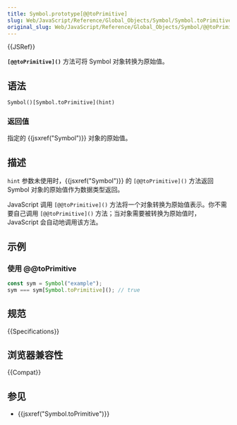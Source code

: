 ```yaml
---
title: Symbol.prototype[@@toPrimitive]
slug: Web/JavaScript/Reference/Global_Objects/Symbol/Symbol.toPrimitive
original_slug: Web/JavaScript/Reference/Global_Objects/Symbol/@@toPrimitive
---
```


{{JSRef}}

**`[@@toPrimitive]()`** 方法可将 Symbol 对象转换为原始值。

## 语法

```js-nolint
Symbol()[Symbol.toPrimitive](hint)
```

### 返回值

指定的 {{jsxref("Symbol")}} 对象的原始值。

## 描述

`hint` 参数未使用时，{{jsxref("Symbol")}} 的 `[@@toPrimitive]()` 方法返回 Symbol 对象的原始值作为数据类型返回。

JavaScript 调用 `[@@toPrimitive]()` 方法将一个对象转换为原始值表示。你不需要自己调用 `[@@toPrimitive]()` 方法；当对象需要被转换为原始值时，JavaScript 会自动地调用该方法。

## 示例

### 使用 @@toPrimitive

```js
const sym = Symbol("example");
sym === sym[Symbol.toPrimitive](); // true
```

## 规范

{{Specifications}}

## 浏览器兼容性

{{Compat}}

## 参见

- {{jsxref("Symbol.toPrimitive")}}
